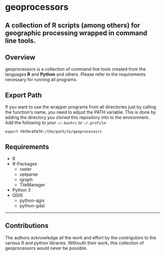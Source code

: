 # geoprocessors
A collection of R scripts (among others) for geographic processing wrapped in command line tools. 
---
## Overview
geoprocessors is a collection of command line tools created from the languages **R** and **Python** and others. 
Please refer to the requirements necessary for running all programs. 

## Export Path

If you want to use the wrapper programs from all directories just by calling the function's name, you need to adjust the PATH variable. This is done by adding the directory you cloned this repository into to the environment.  
Add the following to your `~/.bashrc` or `~/.profile`:
```
export PATH=$PATH:/the/path/to/geoprocessors
```


## Requirements
- R
- R-Packages
    + raster
    + optparse
    + igraph
    + TileManager
- Python 3
- QGIS
    + python-qgis
    + python-gdal

---
## Contributions

The authors acknowledge all the work and effort by the contrigutors to the various R and python libraries. Withouth their work, this collection of geoprocessors would never be possible. 


